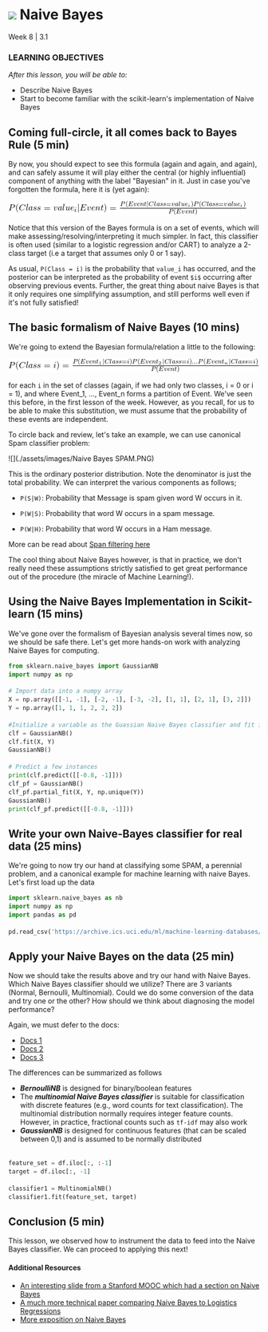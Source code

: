 # ![](https://ga-dash.s3.amazonaws.com/production/assets/logo-9f88ae6c9c3871690e33280fcf557f33.png)  Naive Bayes  
Week 8 | 3.1

### LEARNING OBJECTIVES
*After this lesson, you will be able to:*
- Describe Naive Bayes
- Start to become familiar with the scikit-learn's implementation of Naive Bayes

## Coming full-circle, it all comes back to Bayes Rule (5 min)

By now, you should expect to see this formula (again and again, and again), and can safely assume it will play either the central (or highly influential) component of anything with the label "Bayesian" in it. Just in case you've forgotten the formula, here it is (yet again):

![](./assets/images/eq1.png)

Notice that this version of the Bayes formula is on a set of events, which will make assessing/resolving/interpreting it much simpler. In fact, this classifier is often used (similar to a logistic regression and/or CART) to analyze a 2-class target (i.e a target that assumes only 0 or 1 say).

As usual, `P(Class = i)` is the probability that `value_i` has occurred, and the posterior can be interpreted as the probability of event `$i$` occurring after observing previous events. Further, the great thing about naive Bayes is that it only requires one simplifying assumption, and still performs well even if it's not fully satisfied!

## The basic formalism of Naive Bayes (10 mins)

We're going to extend the Bayesian formula/relation a little to the following:

![](./assets/images/eq2.png)

for each `i` in the set of classes (again, if we had only two classes, i = 0 or i = 1), and where Event_1, ..., Event_n forms a partition of Event. We've seen this before, in the first lesson of the week. However, as you recall, for us to be able to make this substitution, we must assume that the probability of these events are independent.

To circle back and review, let's take an example, we can use canonical Spam classifier problem:

![](./assets/images/Naive Bayes SPAM.PNG)

This is the ordinary posterior distribution. Note the denominator is just the total probability. We can interpret the various components as follows;

- `P(S|W)`: Probability that Message is spam given word W occurs in it.

- `P(W|S)`: Probability that word W occurs in a spam message.

- `P(W|H)`: Probability that word W occurs in a Ham message.

More can be read about [Span filtering here](https://en.wikipedia.org/wiki/Naive_Bayes_spam_filtering)

The cool thing about Naive Bayes however, is that in practice, we don't really need these assumptions strictly satisfied to get great performance out of the procedure (the miracle of Machine Learning!).

## Using the Naive Bayes Implementation in Scikit-learn (15 mins)

We've gone over the formalism of Bayesian analysis several times now, so we should be safe there. Let's get more hands-on work with analyzing Naive Bayes for computing.

```python
from sklearn.naive_bayes import GaussianNB
import numpy as np

# Import data into a numpy array
X = np.array([[-1, -1], [-2, -1], [-3, -2], [1, 1], [2, 1], [3, 2]])
Y = np.array([1, 1, 1, 2, 2, 2])

#Initialize a variable as the Guassian Naive Bayes classifier and fit it with the data
clf = GaussianNB()
clf.fit(X, Y)
GaussianNB()

# Predict a few instances
print(clf.predict([[-0.8, -1]]))
clf_pf = GaussianNB()
clf_pf.partial_fit(X, Y, np.unique(Y))
GaussianNB()
print(clf_pf.predict([[-0.8, -1]]))
```

## Write your own Naive-Bayes classifier for real data (25 mins)

We're going to now try our hand at classifying some SPAM, a perennial problem, and a canonical example for machine learning with naive Bayes. Let's first load up the data

```python
import sklearn.naive_bayes as nb
import numpy as np
import pandas as pd 

pd.read_csv('https://archive.ics.uci.edu/ml/machine-learning-databases/spambase/spambase.data')
```
<a name = "Indy"></a>
## Apply your Naive Bayes on the data  (25 min)

Now we should take the results above and try our hand with Naive Bayes. Which Naive Bayes classifier should we utilize? There are 3 variants (Normal, Bernoulli, Multinomial). Could we do some conversion of the data and try one or the other? How should we think about diagnosing the model performance?

Again, we must defer to the docs:

- [Docs 1](http://scikit-learn.org/stable/modules/generated/sklearn.naive_bayes.GaussianNB.html)
- [Docs 2](http://scikit-learn.org/stable/modules/generated/sklearn.naive_bayes.MultinomialNB.html)
- [Docs 3](http://scikit-learn.org/stable/modules/generated/sklearn.naive_bayes.BernoulliNB.html)

The differences can be summarized as follows
-    ***BernoulliNB*** is designed for binary/boolean features
-    The ***multinomial Naive Bayes classifier*** is suitable for classification with discrete features (e.g., word counts for text classification). The multinomial distribution normally requires integer feature counts. However, in practice, fractional counts such as `tf-idf` may also work
-    ***GaussianNB*** is designed for continuous features (that can be scaled between 0,1) and is assumed to be normally distributed

```python

feature_set = df.iloc[:, :-1]
target = df.iloc[:, -1]

classifier1 = MultinomialNB()
classifier1.fit(feature_set, target)
```

<a name = "conclusion"></a>
## Conclusion (5 min)

This lesson, we observed how to instrument the data to feed into the Naive Bayes classifier. We can proceed to applying this next!

#### Additional Resources

- [An interesting slide from a Stanford MOOC which had a section on Naive Bayes](https://web.stanford.edu/class/cs124/lec/naivebayes.pdf)
- [A much more technical paper comparing Naive Bayes to Logistics Regressions](https://www.cs.cmu.edu/~tom/mlbook/NBayesLogReg.pdf)
- [More exposition on Naive Bayes](http://blog.yhat.com/posts/naive-bayes-in-python.html)
